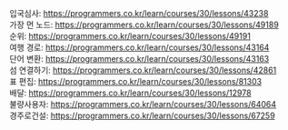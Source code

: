 입국심사: https://programmers.co.kr/learn/courses/30/lessons/43238  
가장 먼 노드: https://programmers.co.kr/learn/courses/30/lessons/49189   
순위: https://programmers.co.kr/learn/courses/30/lessons/49191  
여행 경로: https://programmers.co.kr/learn/courses/30/lessons/43164   
단어 변환: https://programmers.co.kr/learn/courses/30/lessons/43163   
섬 연결하기: https://programmers.co.kr/learn/courses/30/lessons/42861  
표 편집: https://programmers.co.kr/learn/courses/30/lessons/81303  
배달: https://programmers.co.kr/learn/courses/30/lessons/12978    
불량사용자: https://programmers.co.kr/learn/courses/30/lessons/64064       
경주로건설: https://programmers.co.kr/learn/courses/30/lessons/67259
